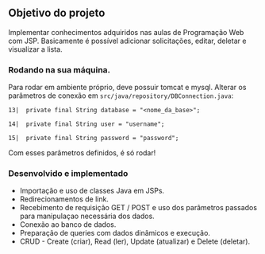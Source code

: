 ## Objetivo do projeto
Implementar conhecimentos adquiridos nas aulas de Programação Web com JSP.
Basicamente é possível adicionar solicitações, editar, deletar e visualizar a lista.

### Rodando na sua máquina.
Para rodar em ambiente próprio, deve possuir tomcat e mysql. Alterar os parâmetros de conexão em `src/java/repository/DBConnection.java`:

`13|  private final String database = "<nome_da_base>";`

`14|  private final String user = "username";`

`15|  private final String password = "password";`

Com esses parâmetros definidos, é só rodar!

### Desenvolvido e implementado
- Importação e uso de classes Java em JSPs.
- Redirecionamentos de link.
- Recebimento de requisição GET / POST e uso dos parâmetros passados para manipulaçao necessária dos dados.
- Conexão ao banco de dados.
- Preparação de queries com dados dinâmicos e execução.
- CRUD - Create (criar), Read (ler), Update (atualizar) e Delete (deletar).

